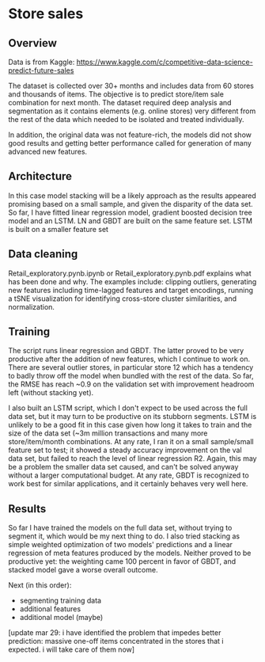 # Store sales
## Overview

Data is from Kaggle:
https://www.kaggle.com/c/competitive-data-science-predict-future-sales

The dataset is collected over 30+ months and includes data from 60 stores and thousands of items. The objective is to predict store/item sale combination for next month. The dataset required deep analysis and segmentation as it contains elements (e.g. online stores) very different from the rest of the data which needed to be isolated and treated individually.

In addition, the original data was not feature-rich, the models did not show good results and getting better performance called for generation of many advanced new features.


## Architecture

In this case model stacking will be a likely approach as the results appeared promising based on a small sample, and given the disparity of the data set. So far, I have fitted linear regression model, gradient boosted decision tree model and an LSTM. LN and GBDT are built on the same feature set. LSTM is built on a smaller feature set

## Data cleaning

Retail_exploratory.pynb.ipynb or Retail_exploratory.pynb.pdf explains what has been done and why. The examples include: clipping outliers, generating new features including time-lagged features and target encodings, running a tSNE visualization for identifying cross-store cluster similarities, and normalization.


## Training

The script runs linear regression and GBDT. The latter proved to be very productive after the addition of new features, which I continue to work on. There are several outlier stores, in particular store 12 which has a tendency to badly throw off the model when bundled with the rest of the data. So far, the RMSE has reach ~0.9 on the validation set with improvement headroom left (without stacking yet).

I also built an LSTM script, which I don't expect to be used across the full data set, but it may turn to be productive on its stubborn segments. LSTM is unlikely to be a good fit in this case given how long it takes to train and the size of the data set (~3m million transactions and many more store/item/month combinations. At any rate, I ran it on a small sample/small feature set to test; it showed a steady accuracy improvement on the val data set, but failed to reach the level of linear regression R2. Again, this may be a problem the smaller data set caused, and can't be solved anyway without a larger computational budget. At any rate, GBDT is recognized to work best for similar applications, and it certainly behaves very well here.

## Results

So far I have trained the models on the full data set, without trying to segment it, which would be my next thing to do. I also tried stacking as simple weighted optimization of two models' predictions and a linear regression of meta features produced by the models. Neither proved to be productive yet: the weighting came 100 percent in favor of GBDT, and stacked model gave a worse overall outcome. 

Next (in this order):
*  segmenting training data
*  additional features
*  additional model (maybe)

[update mar 29: i have identified the problem that impedes better prediction: massive one-off items concentrated in the stores that i expected. i will take care of them now]

